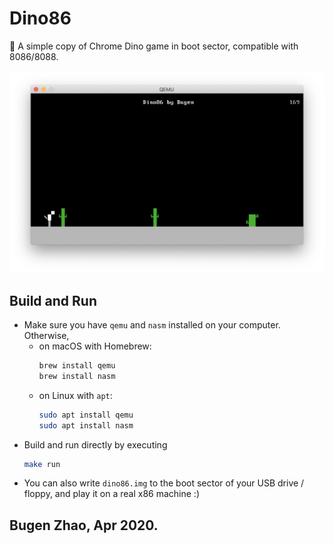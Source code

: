 # Dino86
🦕 A simple copy of Chrome Dino game in boot sector, compatible with 8086/8088.

![screenshot](img/screenshot.png)

## Build and Run
- Make sure you have `qemu` and `nasm` installed on your computer. Otherwise,
    - on macOS with Homebrew:
        ```bash
        brew install qemu
        brew install nasm
        ```
    - on Linux with `apt`:
        ```bash
        sudo apt install qemu
        sudo apt install nasm
        ```
- Build and run directly by executing 
    ```bash
    make run
    ```
- You can also write `dino86.img` to the boot sector of your USB drive / floppy, and play it on a real x86 machine :)

## Bugen Zhao, Apr 2020.
